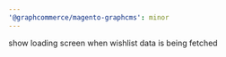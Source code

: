 ```yaml
---
'@graphcommerce/magento-graphcms': minor
---
```


show loading screen when wishlist data is being fetched
